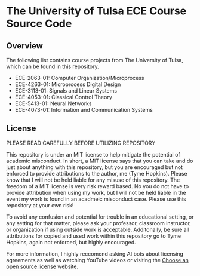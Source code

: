# The University of Tulsa ECE Course Source Code
## Overview
The following list contains course projects from The University of Tulsa, which can be found in this repository.

* ECE-2063-01: Computer Organization/Microprocess
* ECE-4263-01: Microprocess Digital Design
* ECE-3113-01: Signals and Linear Systems
* ECE-4053-01: Classical Control Theory
* ECE-5413-01: Neural Networks
* ECE-4073-01: Information and Communication Systems

## License
PLEASE READ CAREFULLY BEFORE UTILIZING REPOSITORY

This repository is under an MIT license to help mitigate the potential of academic misconduct. In short, a MIT license says that you can take and do just about anything with this repository, but you are encouraged but not enforced to provide attributions to the author, me (Tyme Hopkins). Please know that I will not be held liable for any misuse of this repository. The freedom of a MIT license is very risk reward based. No you do not have to provide attribution when using my work, but I will not be held liable in the event my work is found in an acadmeic misconduct case. Please use this repository at your own risk!

To avoid any confusion and potential for trouble in an educational setting, or any setting for that matter, please ask your professor, classroom instructor, or organization if using outside work is acceptable. Additonally, be sure all attributions for copied and used work within this repository go to Tyme Hopkins, again not enforced, but highly encouraged.

For more information, I highly reccomend asking AI bots about licensing agreements as well as watching YouTube videos or visiting the [Choose an open source license](https://choosealicense.com/) website.


